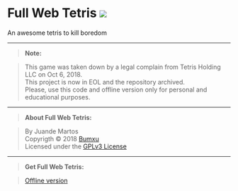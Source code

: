# Full Web Tetris ![](https://lh4.googleusercontent.com/sU2coMkWpkVsiWtDu4vkk5pYQS5DQRNfS2Owi7WgTX7qg9xjBdv198314ufHgZZDHFHFgdrM=s700-h280-e365) 
An awesome tetris to kill boredom

- - - 

> **Note:**

> This game was taken down by a legal complain from Tetris Holding LLC on Oct 6, 2018.  
This project is now in EOL and the repository archived.  
Please, use this code and offline version only for personal and educational purposes.

- - - 

> **About Full Web Tetris:**

> By Juande Martos  
Copyrigth &copy; 2018 [Bumxu](http://bumxu.com/)  
Licensed under the [GPLv3 License](http://www.gnu.org/licenses/gpl-3.0.html)

- - -

> **Get Full Web Tetris:**  

> [Offline version](https://github.com/bumxu/FullWebTetris/releases/tag/2.3.7) 
